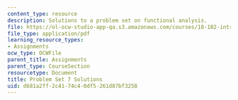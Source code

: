 ```yaml
---
content_type: resource
description: Solutions to a problem set on functional analysis.
file: https://ol-ocw-studio-app-qa.s3.amazonaws.com/courses/18-102-introduction-to-functional-analysis-spring-2009/d681a2ff2c4174c40df5261d87bf3258_MIT18_102s09_sol_pset7.pdf
file_type: application/pdf
learning_resource_types:
- Assignments
ocw_type: OCWFile
parent_title: Assignments
parent_type: CourseSection
resourcetype: Document
title: Problem Set 7 Solutions
uid: d681a2ff-2c41-74c4-0df5-261d87bf3258
---
```

